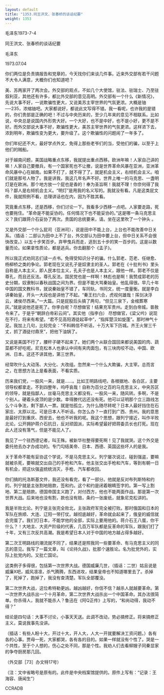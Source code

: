 ```yaml
---
layout: default
title: "1353.同王洪文、张春桥的谈话纪要"
weight: 1353
---
```


毛泽东1973-7-4

同王洪文、张春桥的谈话纪要

毛泽东

1973.07.04

你们两位是负责搞报告和党章的，今天找你们来谈几件事。近来外交部有若干问题不大令人满意，大概你们也知道吧？

美、苏两家开了两次会。外交部的观点，不如几个大使馆，驻法、驻瑞士、乃至驻叙利亚，其他还有许多，都比外交部的意见高明。外交部有一个什么《新情况》，先说大事不好，一说欺骗性更大，又说美苏主宰世界的气氛更浓。大概是铀──235，浓缩铀吧。大家都说好，都说此文写得不错。我一看呢，也许我的是错的，你们贵部是正确的吧！不过与中央历来的，至少几年来的意见不相联系。比如说，中央总是说国内外形势大好。一个大好，也不是中好，也不是小好，更不是不好。而外交部说大事不好，欺骗性更大，美苏主宰世界的气氛更浓。这样浓下去，浓到明年，欺骗性变为更大，要升级了。这个欺骗性的问题闹了一年多了。

你们年纪还不大，最好学点外文，免得上那些老爷们的当，受他们的骗，以至于上他们的贼船。

对于越南问题，美国战略重点东移，我就提出重点西移。欧洲年嘛！人家自己讲的嘛！人家自己要撤兵，有一个国家死也不让撤，说是世界革命风暴在亚洲，亚洲革命风暴中心在越南。如果不打了，就不得了了。就是机会主义，右倾机会主义。咱们就是那号人物了。我是讲我，我这几年名声不好。世界上唯一的马克思、一盏明灯是在欧洲。那个地方放一个屁也是香的！奉为圣旨啊！我就不理！你奈何得了我吗？鄙人是右倾机会主义。“明灯”是用我的名义写的。我就没有看。凡是这类屁文件，我就照例不看，总理讲话也在内，因为不胜其看。

究竟重点东移，还是西移，你们讨论一下。我看多少西移一点吧。人家要走路，死也要拖住。“革命是不能妥协的。任何情况下也不能妥协的。”这是哪一条马克思主义？我们跟蒋介石妥协了两次。贵国的总统要来，请。坐在这里吹了一个钟头 。

又是外交部一个什么屁司（亚洲司），说是田中不能上台，上台也不能改善中日关系。（插话：二部认为田中上不了台，外交部认为田中要上台，但中日关系不会很快改变。）以五十步笑百步。弃甲曳兵而走，逃到五十步的笑一百步的。这是以数量而论。如果拿性质论，都是逃兵。你去翻那个《孟子》。

所以我正式劝同志们读一点书。免得受知识分子的骗。什么郭老、范老、任继愈、杨柳桥之类的争论。郭老现在又说孔子是奴隶主的圣人。郭老在《十批判书》里头自称是人本主义，即人民本位主义，孔夫子也是人本主义，跟他一样。郭老不仅是尊孔，而且还反法。尊孔反法。国民党也是一样啊！林彪也是啊！我赞成郭老的历史分期，奴隶制以春秋战国之间为界。但是不能大骂秦始皇。他乱得很。早几十年中国的国文教科书，就说秦始皇不错了，车同轨，书同文，统一度量衡。就是李白讲秦始皇，开头一大段也是讲他了不起。“秦王扫六合，虎视何雄哉！挥剑决浮云，诸侯尽西来。”一大篇。只是屁股后头搞了两句，“但见三泉下，金棺葬寒灰。”就是说他还是死了。你李白呢？尽想做官！结果充军贵州。走到白帝城，普赦令来了。于是乎“朝辞白帝彩云间”。其实他（指李白） 尽想做官，《梁父吟》说现在不行，将来有希望。“君不见高阳酒徒起草中”，“指挥楚汉如旋蓬”。那时神气十足。我加上几句，比较完全：“不料韩信不听话，十万大军下历城。齐王火冒三千丈，抓了酒徒付鼎烹”，把他下油锅了。

又说是美国不行了，腰杆子硬不起来了。她们两个从联合国回来都说美国的肉、蔬菜都不好吃呢。尼克松本人也承认中间有夹肉面包，有三块肉咬不动，中国、欧洲、日本。这还不讲其他，第三世界。

经常吹什么大动荡、大分化、大改组。忽然来一个什么大欺骗，大主宰。总而言之，在思想方法上是看表面，不看实质。

历来我们党，一股风一来，就是……。比如王明路线吧，各根据地、各白区，主要领导权都拿走。不到四整年，呜呼哀哉！自称为百分之百的马克思主义，中央苏区的领导，就是指鄙人，丝毫马克思主义都没有。一股风一来，随风转。多啊，不是个别人。硬着头皮顶的是少数。幸得滕代远还没有死。他可以证明那个立三路线怎么个斗争法，剩下鄙人一票。就是怕孤立，为什么随尽转呢？日本人最好挡住在石家庄、太原以北。可是日本人不听话。你怎么办？一直打到广西、贵州。我的意思是最好打到重庆、西安去，他也不听我的呢。我这个思想，跟列宁接近，叫作半败北论。公开拥护蒋介石抗日，反对顽固派，实际希望最好把蒋委员长也打死。现在此人还没有落气，但是不能见人了。

我见了一个驻西德记者，叫王殊。被新华社整得要死啊！见了我就哭。这个外交是委托他去办才办成功的。专门勾结美帝、日本、西德、英国这些坏人的是我。

关于革命不能有妥协这个学说，不是马克思主义。列宁屡次说过，碰到强盗，要嘛就被杀死，要嘛就交出自己的手枪和汽车。他主张交出手枪和汽车，等到有朝一日有机会，把这伙强盗统统消灭，手枪、汽车都收回。

你们搞的托洛斯基文件，我还没有看完，看了一部分。他就是反对布列斯特和约的。列宁就是主张割地赔款，签和约。这个和约是闭着眼睛签字的。第一写上割地、第二是赔款。德国帝国主义跑了，对付西方，他也不能两面作战。那是第一次世界大战。后来地也没有割，款也没有赔，条约一张废纸，就象尼克松讲的。

我是半败北论。列宁是主张完全败北，主张政府军完全被打败。那时俄国和日本的军队在旅顺、大连、辽阳一带打仗。越彻底越好，革命就会起来了，俄皇的威信就会完蛋了。我们打日本，不能学他的全部，实际上要用他的。蒋介石王八蛋，你干什么？！大地主、大资产阶级的代表，几百万军队都是反革命的军队，跟我们打了十年，又有三次反共高潮。我是希望日本人对于中国的地方越占得多越好。

第二次王明路线的潮流就不同了，结果还是照我同一些要革命、有马克思主义的同志的意见。我写了一篇文章，叫《论持久战》，批那个速胜论。名为批党外的，实际上批党内的。又批亡国论。

这类例子多得很，包括第一次世界大战。德国威廉几世，（插话：二世）姑且说是威廉X吧，威风凛凛，杀气腾腾，东西进攻，结果皇帝也不知道哪里去了。杀掉了，死掉了，跑掉了，我没有查清楚。军队全部覆没。

第二次世界大战，这位希特勒更凶。越凶越好，你信不信？越杀人就越要革命。第一次世界大战杀出一个十月革命，第二次世界大战杀出一个中国革命。其办法很简单。你杀得人，我就不能杀人？鲁迅在《阿Q正传》上写的，“和尚动得，我动不得？”

结论是四句话：大事不讨论，小事天天送。此调不改动，势必搞修正。将来搞修正主义，莫说我事先没讲。

（插话：有些人盼十大，开过十大，开人大，人大一开就要解决工资问题。）各有各的心事。贾母一死，大家都哭，各有各的目的。如果一样就没有个性了。哭是一个共性，至于个人想的，伤心之处不同，那是个性。我劝人们去看柳嫂子同秦显家的争夺厨房那几回。

（外交部［73］办文特17号）

（注：文中省略号是原有的。此件是中央档案馆提供的。原件上写有：“记录：王海容、唐闻生”）

CCRADB

